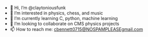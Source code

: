 - 👋 Hi, I’m @claytoniousfunk
- 👀 I’m interested in physics, chess, and music
- 🌱 I’m currently learning C, python, machine learning
- 💞️ I’m looking to collaborate on CMS physics projects
- 📫 How to reach me: cbennett0715@NOSPAMPLEASEgmail.com

<!---
claytoniousfunk/claytoniousfunk is a ✨ special ✨ repository because its `README.md` (this file) appears on your GitHub profile.
You can click the Preview link to take a look at your changes.
--->
